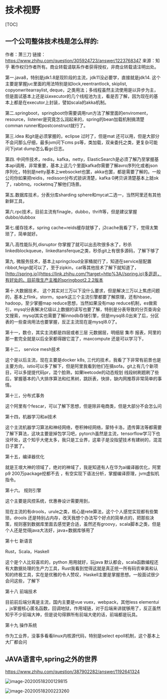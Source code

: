 # 技术视野

[TOC]



## 一个公司整体技术栈是怎么样的:

作者：萧三刀
链接：https://www.zhihu.com/question/305924723/answer/1223768347
来源：知乎
著作权归作者所有。商业转载请联系作者获得授权，非商业转载请注明出处。



第一.java8，特别是jdk1.8是现阶段的主流，jdk11没必要学，直接就是jdk14. 这个主要是掌握juc里面的用法特别是如lock,reentrantlock, skiplist, copyonwritearraylist, deque，之类用法；多线程虽然主流使用是以异步为主，但是面试基本上还是以executor的几个线程池为主，看是否了解，因为现在的基本上都是在executor上封装，譬如scala的akka机制。

第二.springboot，springboot你需要调用run方法了解里面的enviroment，resource，listener是究竟怎么润起来的，spring的bean加载机制搞清楚comman runner和postconstruct就行了。

第三.idea 和git是必须掌握的，eclipse 过时了，但是mat 还可以用，但是大部分不会问那么仔细，最多jvm问下cms ps等，类加载，双亲委托之类，更复杂可能问下jstat dump怎么看gc日志。

第四. 中间件技术，redis，kafka，netty，ElasticSearch是必须了解乃至掌握基本api调用，非常重要，基本上这几个里面kafka你需要了解avro序列化或者json序列化，特别是netty基本上websocket也罢，akka也罢，都是需要了解的。一般公司你如果把reidis，redisson分布式锁讲清楚，kafka 0拷贝讲清楚基本上就ok了，rabitmq，rocketmq了解他们场景。

第五.数据库技术，分表分库sharding sphere和mycat二选一，当然阿里还有其他新鲜工具，

第六.rpc技术，目前主流有finagle，dubbo，thrift等，但是建议掌握dubbo/dubbox

第七.缓存技术，spring cache+reids缓存就够了，j2cache我看了下，觉得太繁琐了，简单就好。

第八.高性能队列,disruptor 你掌握了就可以出去吹很多水了，秒杀linkedblockqueue，linkedtansferque之类，秒杀git上有很多源码，了解下够了

第九. 微服务技术，基本上springcloud全家桶就行了，知道在service层配置ribbot,feign就可以了，至于zipkin，cat等其他技术了解下就知道了，[http://spring.io](https://link.zhihu.com/?target=http%3A//spring.io)多逛逛，有好处的。目前我生产主推的springboot2.2.2版本

第十.大数据技术， 这个其实对三万以下没什么要求，但是解决三万以上焦虑问题的，基本上flink，storm，spark这三个主流引擎都要了解原理，还有hbase，hadoop，至少掌握map reduce思想，当然如果没有map reduce机制，es做索引，mysql分表解决亿级以上数据的读写也要了解，特别是分表导致的分页查询全文搜索，mysql其实也需要了解innodb存储引擎，但是mysql8.0出来了后，分区表的一些查询用法也要掌握，反正主流现在是mysql8.0了。

第十一，数仓，其实主流都是四层或者三层 元数据层，明细层 集市 报表，阿里的那一套完全就是以后全家都得跟它混了，maxcompute 还是可以学习下，

第十二， service mesh技术

  这个是以后主流，现在主要是docker k8s, 三代的技术，我看了下非常有前景也是主要方向，istio可以多了解下，但是阿里我看到他们在搞sofa，git上有几个新项目，可以多提提代码pr，混个脸熟，如果leetcode的动态规划 线段树刷题刷了些后，掌握基本的八大排序算法和红黑树，跳跃表，快排，缺内网推荐非常简单的事情。

第十三，分布式事务

   这个阿里有个fescar，可以了解下思想，但是除非电商类，但是大部分不会怎么问

第十四，机器学习和ai技术

​       这个主流机器学习算法和神经网络，卷积神经网络，蒙特卡洛，遗传算法等都需要了解下算法，这块主要是掉包学习吧，pytorch虽然是主流，tensorflow学习下也没坏处，这个知乎大佬太多，我只是工业界，这辈子是没指望技术有建树的，混混日子罢了。

第十五，编译器优化

 就是王垠大神的领域了，绝对的神域了，我是知道有人在华为ai编译器优化，阿里p9 200万package挖都不去  ，有空实现下语法分析，掌握编译原理，jvm虚拟机指令。

第十六。 规则引擎

  这个主要是风控系统，优惠券设计需要用到，

现在主流的有drools，urule之类，核心是rete算法，这个个人感觉实现都有些繁琐，drools 还是特别占内存，改天我想个办法写个好点的简单点的，把那些决策，规则塞到数据库里面去感觉更合适，虽然还有groovy，scala脚本之类，但是个人还是觉得java大法好，java+数据库够用了

第十七 新语言

  Rust，Scala，Haskell

   这个是个人比较喜欢的，python 用用就好，玩java 默认都会，scala函数编程还有大数据处理的生产力工具，Rust我看到觉得这就是真正统一所有码农审美和认知的终极工具，实在是优雅的令人赞叹，Haskell主要是掌握思想。一般面试很少会问这些，了解下

第十八 前端技术

   目前前后端分离是主流，国内主要是vue vuex，webpack，其他less elementui ，js掌握核心匿名函数，回调地狱，作用域链，对于后端来讲就够用了，反正虽然知乎不少前端大神，但是说句得罪所有前端大佬的话，前端都是玩具。

第十九 操作系统

  作为工业界，没事多看看linux内核源代码，特别是select epoll机制，这个基本上大厂都会问



## JAVA语言中,spring之外的世界

https://www.zhihu.com/question/387902282/answer/1192641324

![image-20200518200129815](http://qa78tmc6l.bkt.clouddn.com/uPic/2020-05-18-20-01-35-image-20200518200129815.png)

![image-20200518200223260](http://qa78tmc6l.bkt.clouddn.com/uPic/2020-05-18-20-02-24-image-20200518200223260.png)